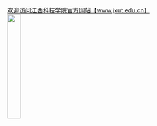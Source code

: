 <div><a href="https://www.jxut.edu.cn/">欢迎访问江西科技学院官方网站【www.jxut.edu.cn】</a></div>

<a href="https://www.jxut.edu.cn/h_y_f_w_j_x_k_j_x_y__files/logo.png" title="江西科技学院校徽.jpg" isadd="1">
<img src="https://share.choong.net/zt/jxut.edu.cn/江西科技学院校徽.jpg"" style="vertical-align:text-bottom;" width="25%" height="25%"></a> 
